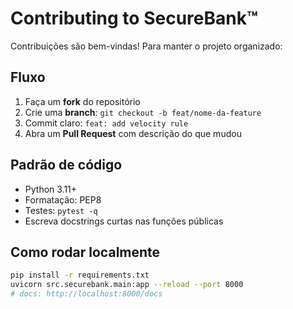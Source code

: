 # Contributing to SecureBank™

Contribuições são bem-vindas! Para manter o projeto organizado:

## Fluxo
1. Faça um **fork** do repositório  
2. Crie uma **branch**: `git checkout -b feat/nome-da-feature`  
3. Commit claro: `feat: add velocity rule`  
4. Abra um **Pull Request** com descrição do que mudou  

## Padrão de código
- Python 3.11+
- Formatação: PEP8  
- Testes: `pytest -q`  
- Escreva docstrings curtas nas funções públicas  

## Como rodar localmente
```bash
pip install -r requirements.txt
uvicorn src.securebank.main:app --reload --port 8000
# docs: http://localhost:8000/docs

